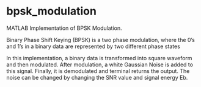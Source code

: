 # bpsk_modulation

MATLAB Implementation of BPSK Modulation.

Binary Phase Shift Keying (BPSK) is a two phase modulation, where the 0’s and 1’s in a binary data are represented by two different phase states

In this implementation, a binary data is transformed into square waveform and then modulated. After modulation, a white Gaussian Noise is added to this signal. Finally, it is demodulated and terminal returns the output. The noise can be changed by changing the SNR value and signal energy Eb.
